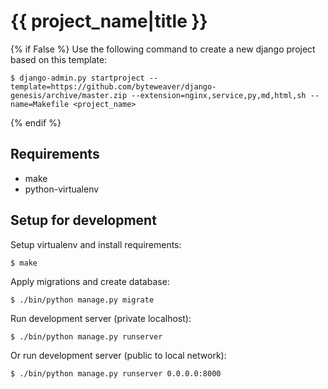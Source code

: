 # {{ project_name|title }}


{% if False %}
Use the following command to create a new django project based on this template:

    $ django-admin.py startproject --template=https://github.com/byteweaver/django-genesis/archive/master.zip --extension=nginx,service,py,md,html,sh --name=Makefile <project_name>

{% endif %}

## Requirements

* make
* python-virtualenv

## Setup for development

Setup virtualenv and install requirements:

    $ make

Apply migrations and create database:

    $ ./bin/python manage.py migrate

Run development server (private localhost):

    $ ./bin/python manage.py runserver

Or run development server (public to local network):

    $ ./bin/python manage.py runserver 0.0.0.0:8000
